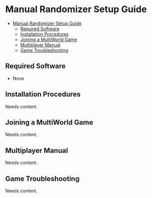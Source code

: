 # Manual Randomizer Setup Guide

- [Manual Randomizer Setup Guide](#manual-randomizer-setup-guide)
  - [Required Software](#required-software)
  - [Installation Procedures](#installation-procedures)
  - [Joining a MultiWorld Game](#joining-a-multiworld-game)
  - [Multiplayer Manual](#multiplayer-manual)
  - [Game Troubleshooting](#game-troubleshooting)

## Required Software

- None

## Installation Procedures

Needs content.

## Joining a MultiWorld Game

Needs content.

## Multiplayer Manual

Needs content.

## Game Troubleshooting

Needs content.
